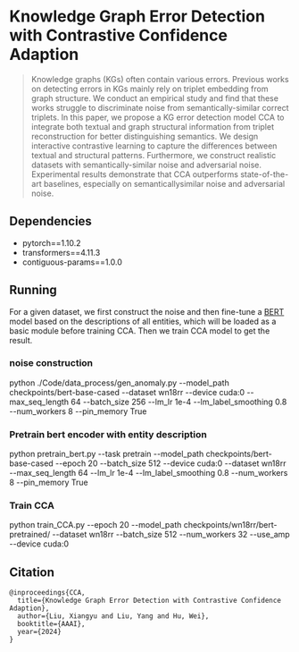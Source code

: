 # Knowledge Graph Error Detection with Contrastive Confidence Adaption

> Knowledge graphs (KGs) often contain various errors. Previous works on detecting errors in KGs mainly rely on triplet embedding from graph structure. We conduct an empirical study and find that these works struggle to discriminate noise from semantically-similar correct triplets. In this paper, we propose a KG error detection model CCA to integrate both textual and graph structural information from triplet reconstruction for better distinguishing semantics. We design interactive contrastive learning to capture the differences between textual and structural patterns. Furthermore, we construct realistic datasets with semantically-similar noise and adversarial noise. Experimental results demonstrate that CCA outperforms state-of-the-art baselines, especially on semanticallysimilar noise and adversarial noise.

## Dependencies

- pytorch==1.10.2
- transformers==4.11.3
- contiguous-params==1.0.0

## Running

For a given dataset, we first construct the noise and then fine-tune a [BERT](https://huggingface.co/bert-base-cased/tree/main) model based on the descriptions of all entities, which will be loaded as a basic module before training CCA. Then we train CCA model to get the result.

### noise construction
python ./Code/data_process/gen_anomaly.py --model_path checkpoints/bert-base-cased --dataset wn18rr --device cuda:0 --max_seq_length 64 --batch_size 256 --lm_lr 1e-4 --lm_label_smoothing 0.8 --num_workers 8 --pin_memory True 


### Pretrain bert encoder with entity description
python pretrain_bert.py --task pretrain --model_path checkpoints/bert-base-cased --epoch 20 --batch_size 512 --device cuda:0 --dataset wn18rr --max_seq_length 64 --lm_lr 1e-4 --lm_label_smoothing 0.8 --num_workers 8 --pin_memory True

### Train CCA
python train_CCA.py --epoch 20 --model_path checkpoints/wn18rr/bert-pretrained/ --dataset wn18rr --batch_size 512 --num_workers 32 --use_amp --device cuda:0

## Citation
```
@inproceedings{CCA,
  title={Knowledge Graph Error Detection with Contrastive Confidence Adaption},
  author={Liu, Xiangyu and Liu, Yang and Hu, Wei},
  booktitle={AAAI},
  year={2024}
}
```

          